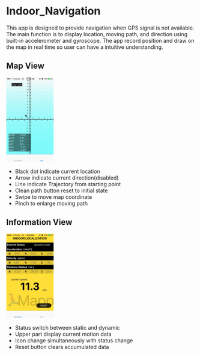# Indoor_Navigation  
This app is designed to provide navigation when GPS signal is not available. The main function is to display location, moving path, and direction using built-in accelerometer and gyroscope. The app record position and draw on the map in real time so user can have a intuitive understanding.

## Map View  
<img src="https://github.com/KaiHsiangLien/Indoor_Navigation/blob/master/IMG_2843.jpg" width="25%" height="25%">  

* Black dot indicate current location  
* Arrow indicate current direction(disabled)  
* Line indicate Trajectory from starting point  
* Clean path button reset to initial state  
* Swipe to move map coordinate  
* Pinch to enlarge moving path  

## Information View  
<img src="https://github.com/KaiHsiangLien/Indoor_Navigation/blob/master/IMG_2868.jpg" width="25%" height="25%">  

* Status switch between static and dynamic  
* Upper part display current motion data  
* Icon change simultaneously with status change  
* Reset button clears accumulated data  
